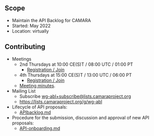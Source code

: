 ## Scope
* Maintain the API Backlog for CAMARA
* Started: May 2022
* Location: virtually

## Contributing
* Meetings
	* 2nd Thursdays at 10:00 CE(S)T / 08:00 UTC / 01:00 PT
		* [Registration / Join](https://zoom-lfx.platform.linuxfoundation.org/meeting/93440994620?password=d78d425d-912b-44c6-8ccc-9dafa0e4dfc4)
	* 4th Thursdays at 15:00 CE(S)T / 13:00 UTC / 06:00 PT
		* [Registration / Join](https://zoom-lfx.platform.linuxfoundation.org/meeting/96853703306?password=b973acfe-4f3e-489d-9af5-a19c1d0eab0e)
  * [Meeting minutes](https://wiki.camaraproject.org/x/I4tF).
* Mailing List
	* Subscribe <wg-abl+subscribe@lists.camaraproject.org>
	* https://lists.camaraproject.org/g/wg-abl
* Lifecycle of API proposals:
	* [APIbacklog.md](https://github.com/camaraproject/WorkingGroups/blob/main/APIBacklog/documentation/APIbacklog.md)
* Procedure for the submission, discussion and approval of new API proposals:
	* [API-onboarding.md](https://github.com/camaraproject/Governance/blob/main/documentation/API-onboarding.md)
